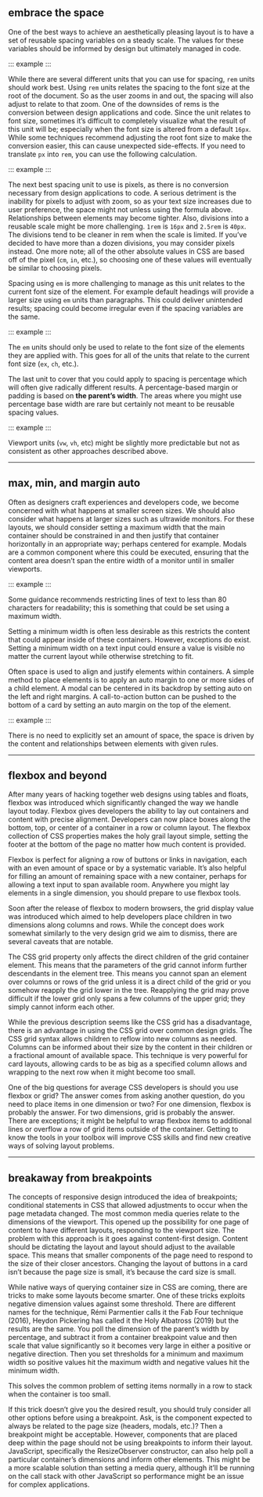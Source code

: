 ## embrace the space

One of the best ways to achieve an aesthetically pleasing layout is to have a set of reusable spacing variables on a steady scale. The values for these variables should be informed by design but ultimately managed in code. 

::: example
<ex-spacing-values></ex-spacing-values>
:::

While there are several different units that you can use for spacing, `rem` units should work best. Using `rem` units relates the spacing to the font size at the root of the document. So as the user zooms in and out, the spacing will also adjust to relate to that zoom. One of the downsides of rems is the conversion between design applications and code. Since the unit relates to font size, sometimes it’s difficult to completely visualize what the result of this unit will be; especially when the font size is altered from a default `16px`. While some techniques recommend adjusting the root font size to make the conversion easier, this can cause unexpected side-effects. If you need to translate `px` into `rem`, you can use the following calculation.

::: example
<ex-px-rem></ex-px-rem>
:::


The next best spacing unit to use is pixels, as there is no conversion necessary from design applications to code. A serious detriment is the inability for pixels to adjust with zoom, so as your text size increases due to user preference, the space might not unless using the formula above. Relationships between elements may become tighter. Also, divisions into a reusable scale might be more challenging. `1rem` is `16px` and `2.5rem` is `40px`. The divisions tend to be cleaner in rem when the scale is limited. If you’ve decided to have more than a dozen divisions, you may consider pixels instead. One more note; all of the other absolute values in CSS are based off of the pixel (`cm`, `in`, etc.), so choosing one of these values will eventually be similar to choosing pixels.

Spacing using `em` is more challenging to manage as this unit relates to the current font size of the element. For example default headings will provide a larger size using `em` units than paragraphs. This could deliver unintended results; spacing could become irregular even if the spacing variables are the same.

::: example
<ex-em-sizing></ex-em-sizing>
:::

The `em` units should only be used to relate to the font size of the elements they are applied with. This goes for all of the units that relate to the current font size (`ex`, `ch`, etc.).

The last unit to cover that you could apply to spacing is percentage which will often give radically different results. A percentage-based margin or padding is based on **the parent’s width**. The areas where you might use percentage base width are rare but certainly not meant to be reusable spacing values.

::: example
<ex-percentage-sizing></ex-percentage-sizing>
:::

Viewport units (`vw`, `vh`, etc) might be slightly more predictable but not as consistent as other approaches described above.

---
## max, min, and margin auto

Often as designers craft experiences and developers code, we become concerned with what happens at smaller screen sizes. We should also consider what happens at larger sizes such as ultrawide monitors. For these layouts, we should consider setting a maximum width that the main container should be constrained in and then justify that container horizontally in an appropriate way; perhaps centered for example. Modals are a common component where this could be executed, ensuring that the content area doesn’t span the entire width of a monitor until in smaller viewports.

::: example
<ex-modal display="max-width"></ex-modal>
:::

Some guidance recommends restricting lines of text to less than 80 characters for readability; this is something that could be set using a maximum width.

Setting a minimum width is often less desirable as this restricts the content that could appear inside of these containers. However, exceptions do exist. Setting a minimum width on a text input could ensure a value is visible no matter the current layout while otherwise stretching to fit.

Often space is used to align and justify elements within containers. A simple method to place elements is to apply an auto margin to one or more sides of a child element. A modal can be centered in its backdrop by setting auto on the left and right margins. A call-to-action button can be pushed to the bottom of a card by setting an auto margin on the top of the element.

::: example
<ex-modal display="margin-auto"></ex-modal>
:::

There is no need to explicitly set an amount of space, the space is driven by the content and relationships between elements with given rules.

---
## flexbox and beyond

After many years of hacking together web designs using tables and floats, flexbox was introduced which significantly changed the way we handle layout today. Flexbox gives developers the ability to lay out containers and content with precise alignment. Developers can now place boxes along the bottom, top, or center of a container in a row or column layout. The flexbox collection of CSS properties makes the holy grail layout simple, setting the footer at the bottom of the page no matter how much content is provided.

Flexbox is perfect for aligning a row of buttons or links in navigation, each with an even amount of space or by a systematic variable. It’s also helpful for filling an amount of remaining space with a new container, perhaps for allowing a text input to span available room. Anywhere you might lay elements in a single dimension, you should prepare to use flexbox tools.

Soon after the release of flexbox to modern browsers, the grid display value was introduced which aimed to help developers place children in two dimensions along columns and rows. While the concept does work somewhat similarly to the very design grid we aim to dismiss, there are several caveats that are notable.

The CSS grid property only affects the direct children of the grid container element. This means that the parameters of the grid cannot inform further descendants in the element tree. This means you cannot span an element over columns or rows of the grid unless it is a direct child of the grid or you somehow reapply the grid lower in the tree. Reapplying the grid may prove difficult if the lower grid only spans a few columns of the upper grid; they simply cannot inform each other.

While the previous description seems like the CSS grid has a disadvantage, there is an advantage in using the CSS grid over common design grids. The CSS grid syntax allows children to reflow into new columns as needed. Columns can be informed about their size by the content in their children or a fractional amount of available space. This technique is very powerful for card layouts, allowing cards to be as big as a specified column allows and wrapping to the next row when it might become too small.

One of the big questions for average CSS developers is should you use flexbox or grid? The answer comes from asking another question, do you need to place items in one dimension or two? For one dimension, flexbox is probably the answer. For two dimensions, grid is probably the answer. There are exceptions; it might be helpful to wrap flexbox items to additional lines or overflow a row of grid items outside of the container. Getting to know the tools in your toolbox will improve CSS skills and find new creative ways of solving layout problems.

---
## breakaway from breakpoints

The concepts of responsive design introduced the idea of breakpoints; conditional statements in CSS that allowed adjustments to occur when the page metadata changed. The most common media queries relate to the dimensions of the viewport. This opened up the possibility for one page of content to have different layouts, responding to the viewport size. The problem with this approach is it goes against content-first design. Content should be dictating the layout and layout should adjust to the available space. This means that smaller components of the page need to respond to the size of their closer ancestors. Changing the layout of buttons in a card isn’t because the page size is small, it’s because the card size is small.

While native ways of querying container size in CSS are coming, there are tricks to make some layouts become smarter. One of these tricks exploits negative dimension values against some threshold. There are different names for the technique, Rémi Parmentier calls it the Fab Four technique (2016), Heydon Pickering has called it the Holy Albatross (2019) but the results are the same. You poll the dimension of the parent’s width by percentage, and subtract it from a container breakpoint value and then scale that value significantly so it becomes very large in either a positive or negative direction. Then you set thresholds for a minimum and maximum width so positive values hit the maximum width and negative values hit the minimum width.

This solves the common problem of setting items normally in a row to stack when the container is too small.

If this trick doesn’t give you the desired result, you should truly consider all other options before using a breakpoint. Ask, is the component expected to always be related to the page size (headers, modals, etc.)? Then a breakpoint might be acceptable. However, components that are placed deep within the page should not be using breakpoints to inform their layout. JavaScript, specifically the ResizeObserver constructor, can also help poll a particular container’s dimensions and inform other elements. This might be a more scalable solution than setting a media query, although it’ll be running on the call stack with other JavaScript so performance might be an issue for complex applications.
